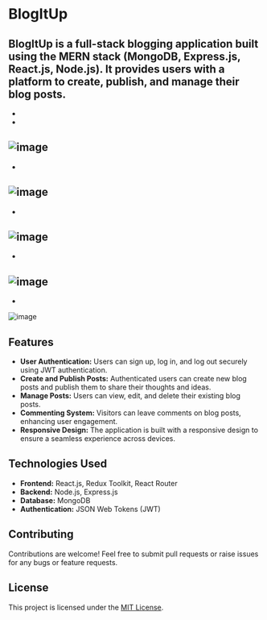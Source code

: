 # BlogItUp

BlogItUp is a full-stack blogging application built using the MERN stack (MongoDB, Express.js, React.js, Node.js). It provides users with a platform to create, publish, and manage their blog posts.
-
-
-


![image](https://github.com/pratham9770/BlogItUp/assets/118453138/f1691118-cd03-4443-a1e4-f8545823d0b0)
-
-
![image](https://github.com/pratham9770/BlogItUp/assets/118453138/49cb3849-ab0f-4e3e-beb6-d153d4a12b9c)
-
-
![image](https://github.com/pratham9770/BlogItUp/assets/118453138/c1272235-8e36-49b5-b53d-ee85a6f75494)
-
-
![image](https://github.com/pratham9770/BlogItUp/assets/118453138/c296c222-085e-487d-9bf2-7c85a39d5b94)
-
-
![image](https://github.com/pratham9770/BlogItUp/assets/118453138/7676d94b-0a19-480a-ae1f-09aed82d6fda)





## Features

- **User Authentication:** Users can sign up, log in, and log out securely using JWT authentication.
- **Create and Publish Posts:** Authenticated users can create new blog posts and publish them to share their thoughts and ideas.
- **Manage Posts:** Users can view, edit, and delete their existing blog posts.
- **Commenting System:** Visitors can leave comments on blog posts, enhancing user engagement.
- **Responsive Design:** The application is built with a responsive design to ensure a seamless experience across devices.

## Technologies Used

- **Frontend:** React.js, Redux Toolkit, React Router
- **Backend:** Node.js, Express.js
- **Database:** MongoDB
- **Authentication:** JSON Web Tokens (JWT)

## Contributing

Contributions are welcome! Feel free to submit pull requests or raise issues for any bugs or feature requests.

## License

This project is licensed under the [MIT License](LICENSE).
